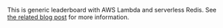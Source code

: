 This is generic leaderboard with AWS Lambda and serverless Redis. 
See [the related blog post](https://dev.to/lambdastore/serverless-tutorial-build-a-serverless-leaderboard-321a) for more information.
